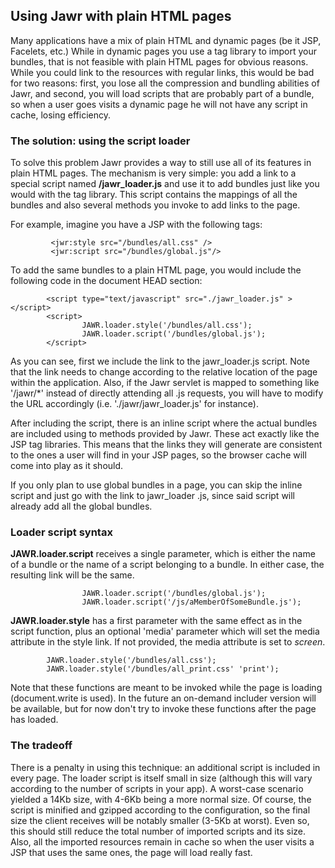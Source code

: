 Using Jawr with plain HTML pages
--------------------------------

Many applications have a mix of plain HTML and dynamic pages (be it JSP,
Facelets, etc.) While in dynamic pages you use a tag library to import
your bundles, that is not feasible with plain HTML pages for obvious
reasons. While you could link to the resources with regular links, this
would be bad for two reasons: first, you lose all the compression and
bundling abilities of Jawr, and second, you will load scripts that are
probably part of a bundle, so when a user goes visits a dynamic page he
will not have any script in cache, losing efficiency.

### The solution: using the script loader

To solve this problem Jawr provides a way to still use all of its
features in plain HTML pages. The mechanism is very simple: you add a
link to a special script named **/jawr\_loader.js** and use it to add
bundles just like you would with the tag library. This script contains
the mappings of all the bundles and also several methods you invoke to
add links to the page.

For example, imagine you have a JSP with the following tags:

             <jwr:style src="/bundles/all.css" />
             <jwr:script src="/bundles/global.js"/> 


To add the same bundles to a plain HTML page, you would include the
following code in the document HEAD section:


            <script type="text/javascript" src="./jawr_loader.js" ></script>
            <script>
                    JAWR.loader.style('/bundles/all.css');
                    JAWR.loader.script('/bundles/global.js');
            </script>


As you can see, first we include the link to the jawr\_loader.js script.
Note that the link needs to change according to the relative location of
the page within the application. Also, if the Jawr servlet is mapped to
something like '/jawr/\*' instead of directly attending all .js
requests, you will have to modify the URL accordingly (i.e.
'./jawr/jawr\_loader.js' for instance).

After including the script, there is an inline script where the actual
bundles are included using to methods provided by Jawr. These act
exactly like the JSP tag libraries. This means that the links they will
generate are consistent to the ones a user will find in your JSP pages,
so the browser cache will come into play as it should.

If you only plan to use global bundles in a page, you can skip the
inline script and just go with the link to jawr\_loader .js, since said
script will already add all the global bundles.


### Loader script syntax

**JAWR.loader.script** receives a single parameter, which is either the
name of a bundle or the name of a script belonging to a bundle. In
either case, the resulting link will be the same.

                    JAWR.loader.script('/bundles/global.js');
                    JAWR.loader.script('/js/aMemberOfSomeBundle.js');


**JAWR.loader.style** has a first parameter with the same effect as in
the script function, plus an optional 'media' parameter which will set
the media attribute in the style link. If not provided, the media
attribute is set to *screen*.


            JAWR.loader.style('/bundles/all.css');
            JAWR.loader.style('/bundles/all_print.css' 'print');


Note that these functions are meant to be invoked while the page is
loading (document.write is used). In the future an on-demand includer
version will be available, but for now don't try to invoke these
functions after the page has loaded.


### The tradeoff

There is a penalty in using this technique: an additional script is
included in every page. The loader script is itself small in size
(although this will vary according to the number of scripts in your
app). A worst-case scenario yielded a 14Kb size, with 4-6Kb being a more
normal size. Of course, the script is minified and gzipped according to
the configuration, so the final size the client receives will be notably
smaller (3-5Kb at worst). Even so, this should still reduce the total
number of imported scripts and its size. Also, all the imported
resources remain in cache so when the user visits a JSP that uses the
same ones, the page will load really fast.
